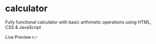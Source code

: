 # calculator

Fully functional calculator with basic arthimetic operations using HTML, CSS & JavaScript

Live Preview 👉
